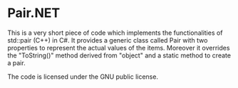 # Pair.NET
This is a very short piece of code which implements the functionalities of std::pair (C++) in C#.
It provides a generic class called Pair with two properties to represent the actual values of the items.
Moreover it overrides the "ToString()" method derived from "object" and a static method to create a pair.

The code is licensed under the GNU public license.
